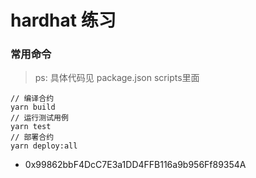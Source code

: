 # hardhat 练习

### 常用命令
> ps: 具体代码见 package.json scripts里面

```shell
// 编译合约
yarn build
// 运行测试用例
yarn test
// 部署合约
yarn deploy:all
```


- 0x99862bbF4DcC7E3a1DD4FFB116a9b956Ff89354A